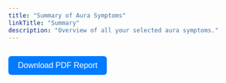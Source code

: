 ```yaml
---
title: "Summary of Aura Symptoms"
linkTitle: "Summary"
description: "Overview of all your selected aura symptoms."
---
```


<div id="summaryOutput"></div>

<button id="downloadPdfBtn" class="btn">Download PDF Report</button>

<!-- Dependencies -->
<script src="https://cdnjs.cloudflare.com/ajax/libs/jspdf/2.5.1/jspdf.umd.min.js"></script>
<script src="https://cdnjs.cloudflare.com/ajax/libs/html2canvas/1.4.1/html2canvas.min.js"></script>



<script type="module">
import { getDataFromLocalStorage } from '/js/aura-symptom-check/dataRetrieval.js';
import { generateNarrativeSummary } from '/js/aura-symptom-check/summaryGeneration.js';


// Function to load logo and maintain aspect ratio
async function loadImageAsBase64(url) {
  return new Promise((resolve, reject) => {
    const img = new Image();
    img.crossOrigin = "anonymous"; // To handle cross-origin image loading
    img.onload = () => {
      console.log("Image loaded successfully:", img);
      const canvas = document.createElement("canvas");
      const context = canvas.getContext("2d");
      canvas.width = img.width;
      canvas.height = img.height;
      context.drawImage(img, 0, 0, img.width, img.height);
      resolve({ base64: canvas.toDataURL("image/png"), width: img.width, height: img.height });
    };
    img.onerror = (err) => {
      console.error("Error loading image:", err);
      reject(err);
    };
    img.src = url;
  });
}

// Header function to add title and logo
async function addPdfHeader(pdf, pageWidth) {
  const marginLeft = 20;
  const titleY = 15; // Y coordinate for the title
  const disclaimerY = 21; // Y coordinate for the disclaimer text
  const lineY = 23; // Y coordinate for the line below the header
  const logoMarginTop = 6; // Adjusted to position the logo higher

  pdf.setFont("helvetica", "bold").setFontSize(14);

  // Add title
  pdf.text("Migraine Aura Report", marginLeft, titleY);

  try {
    // Load logo and maintain aspect ratio
    const { base64, width, height } = await loadImageAsBase64("/images/report-logo.png");

    // Adjust the logo size to avoid stretching or distortion
    const logoHeight = 10;
    const logoWidth = (logoHeight * width) / height; // Maintain aspect ratio with height 10

    // Add logo to the header (right side)
    pdf.addImage(base64, "PNG", pageWidth - logoWidth - marginLeft, logoMarginTop, logoWidth, logoHeight);
  } catch (e) {
    console.warn("Logo missing:", e);
  }

  // Text under the logo and header
  pdf.setFontSize(9).setFont("helvetica", "normal");
  pdf.setTextColor(0);
  pdf.text("This automated report adheres to ICHD-3 criteria and is", marginLeft, disclaimerY);
  pdf.setTextColor(200, 0, 0);
  const prefix = "This automated report adheres to ICHD-3 criteria and is";
  const prefixWidth = pdf.getTextWidth(prefix);
  pdf.text(" not a substitute ", marginLeft + prefixWidth, disclaimerY);
  pdf.setTextColor(0);
  pdf.text("for professional medical diagnosis.", marginLeft + prefixWidth + pdf.getTextWidth(" not a substitute "), disclaimerY);
  pdf.line(marginLeft, lineY, pageWidth - marginLeft, lineY); // Line below the header
}

// Footer function to add page numbers and text at the bottom
function addPdfFooter(pdf, pageNum, pageHeight, pageWidth) {
  const marginLeft = 20;
  const marginBottom = 20;

  pdf.setFontSize(8).setTextColor(120).setFont("helvetica", "normal");
  pdf.text("Generated by Migraine Aura Foundation", marginLeft, pageHeight - marginBottom);
  pdf.text("www.migraine-aura-foundation.org", pageWidth - marginLeft, pageHeight - marginBottom, { align: "right" });
  pdf.setFontSize(7).setTextColor(150);
  pdf.text("This assessment is not a diagnosis.", marginLeft, pageHeight - marginBottom + 5);
}

// Main functionality for PDF generation
document.addEventListener("DOMContentLoaded", () => {
  const output = document.getElementById("summaryOutput");
  const downloadBtn = document.getElementById("downloadPdfBtn");

  // Retrieve data from localStorage
  const data = getDataFromLocalStorage();
  console.log("Data from localStorage:", data); // Debugging line

  // Generate narrative summary
  const summaryHtml = generateNarrativeSummary(data);
  console.log("Generated narrative summary:", summaryHtml); // Debugging line
  output.innerHTML = summaryHtml;

  downloadBtn.addEventListener("click", async () => {
    if (!window.jspdf) {
      alert("jsPDF failed to load. Please try again later.");
      return;
    }

    const { jsPDF } = window.jspdf;
    const pdf = new jsPDF({ orientation: "portrait", unit: "mm", format: "a4" });
    const pageWidth = pdf.internal.pageSize.getWidth();
    const pageHeight = pdf.internal.pageSize.getHeight();

    const marginTop = 35;
    const marginBottom = 20;
    const marginLeft = 20;
    const marginRight = 20;
    const usableHeight = pageHeight - marginTop - marginBottom;
    const usableWidth = pageWidth - marginLeft - marginRight;

    let y = marginTop;

    // Add header (with logo)
    await addPdfHeader(pdf, pageWidth);

    // Extract and format content (split into paragraphs)
    const paragraphs = output.innerText.split("\n");
    console.log("Paragraphs to add to PDF:", paragraphs); // Debugging line

    // Set a consistent line height and margin
    const lineHeight = 6;

    // Add the content (each paragraph)
    paragraphs.forEach((text) => {
      if (y + lineHeight > pageHeight - marginBottom) {
        pdf.addPage();
        addPdfHeader(pdf, pageWidth);
        y = marginTop;
      }

      const lines = pdf.splitTextToSize(text, usableWidth);
      lines.forEach((line) => {
        pdf.setFont("helvetica", "normal").setFontSize(10).setTextColor(0);
        pdf.text(line, marginLeft, y);
        y += lineHeight;
      });
    });

    // Add footer
    addPdfFooter(pdf, 1, pageHeight, pageWidth);

    // Save the generated PDF
    pdf.save("Migraine-Aura-Report.pdf");
  });
});
</script>

<style>
  .btn {
    margin-top: 1rem;
    padding: 0.6rem 1.2rem;
    font-size: 1rem;
    border: none;
    border-radius: 6px;
    cursor: pointer;
    background-color: #007bff;
    color: white;
  }

  .btn:hover {
    background-color: #0056b3;
  }
</style>
